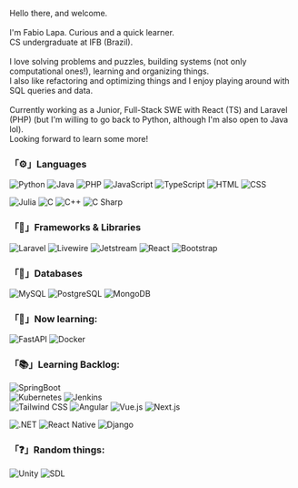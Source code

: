 Hello there, and welcome.<br/><br/>
I'm Fabio Lapa. Curious and a quick learner.<br/>
CS undergraduate at IFB (Brazil).<br/>
<br/>
I love solving problems and puzzles, building systems (not only computational ones!), learning and organizing things.<br/>
I also like refactoring and optimizing things and I enjoy playing around with SQL queries and data.<br/>
<br/>
Currently working as a Junior, Full-Stack SWE with React (TS) and Laravel (PHP) (but I'm willing to go back to Python, although I'm also open to Java lol).<br/>
Looking forward to learn some more!<br/>

### 「⚙」Languages

  ![Python](https://img.shields.io/badge/-Python-333333?style=plastic&logo=Python)
  ![Java](https://img.shields.io/badge/-Java-333333?style=plastic&logo=Java&logoColor=007396)
  ![PHP](https://img.shields.io/badge/-PHP-333333?style=plastic&logo=PHP)
  ![JavaScript](https://img.shields.io/badge/-JavaScript-333333?style=plastic&logo=javascript)
  ![TypeScript](https://img.shields.io/badge/-TypeScript-333333?style=plastic&logo=typescript)
  ![HTML](https://img.shields.io/badge/-HTML-333333?style=plastic&logo=HTML5)
  ![CSS](https://img.shields.io/badge/-CSS-333333?style=plastic&logo=CSS3&logoColor=1572B6)

  ![Julia](https://img.shields.io/badge/-Julia-333333?style=plastic&logo=Julia)
  ![C](https://img.shields.io/badge/-C-333333?style=plastic&logo=C&logoColor=00599C)
  ![C++](https://img.shields.io/badge/-C++-333333?style=plastic&logo=C%2B%2B&logoColor=00599C)
  ![C Sharp](https://img.shields.io/badge/-C%23-333333?style=plastic&logo=csharp&logoColor=00599C)
  <br/>

### 「📖」Frameworks & Libraries

  ![Laravel](https://img.shields.io/badge/-Laravel-333333?style=plastic&logo=Laravel)
  ![Livewire](https://img.shields.io/badge/-Livewire-333333?style=plastic&logo=livewire)
  ![Jetstream](https://img.shields.io/badge/-Jetstream-333333?style=plastic&logo=jetstream)
  ![React](https://img.shields.io/badge/-React-333333?style=plastic&logo=react)
  ![Bootstrap](https://img.shields.io/badge/-Bootstrap-333333?style=plastic&logo=bootstrap)

### 「🎲」Databases

  ![MySQL](https://img.shields.io/badge/-MySQL-333333?style=plastic&logo=mysql)
  ![PostgreSQL](https://img.shields.io/badge/-PostgreSQL-333333?style=plastic&logo=PostgreSQL)
  ![MongoDB](https://img.shields.io/badge/-MongoDB-333333?style=plastic&logo=MongoDB)

### 「📗」Now learning:

  ![FastAPI](https://img.shields.io/badge/-FastAPI-333333?style=plastic&logo=fastapi)
  ![Docker](https://img.shields.io/badge/-Docker-333333?style=plastic&logo=docker)

### 「📚」Learning Backlog:

  ![SpringBoot](https://img.shields.io/badge/-SpringBoot-333333?style=plastic&logo=springboot)<br/>
  ![Kubernetes](https://img.shields.io/badge/-Kubernetes-333333?style=plastic&logo=kubernetes)
  ![Jenkins](https://img.shields.io/badge/-Jenkins-333333?style=plastic&logo=jenkins)<br/>
  ![Tailwind CSS](https://img.shields.io/badge/-Tailwind_CSS-333333?style=plastic&logo=tailwindcss)
  ![Angular](https://img.shields.io/badge/-Angular-333333?style=plastic&logo=angular)
  ![Vue.js](https://img.shields.io/badge/-Vue.js-333333?style=plastic&logo=vuedotjs)
  ![Next.js](https://img.shields.io/badge/-Next.js-333333?style=plastic&logo=nextdotjs)
  
  ![.NET](https://img.shields.io/badge/-.NET-333333?style=plastic&logo=dotnet)
  ![React Native](https://img.shields.io/badge/-React_Native-333333?style=plastic&logo=react)
  ![Django](https://img.shields.io/badge/-Django-333333?style=plastic&logo=django)<br/>

### 「❓」Random things:

  ![Unity](https://img.shields.io/badge/-Unity-333333?style=plastic&logo=unity)
  ![SDL](https://img.shields.io/badge/-SDL-333333?style=plastic&logo=sdl)
